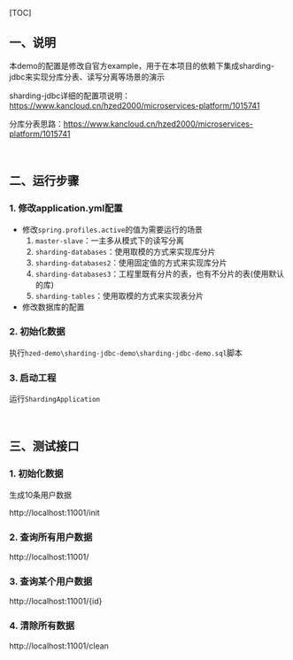 [TOC]

## 一、说明

本demo的配置是修改自官方example，用于在本项目的依赖下集成sharding-jdbc来实现分库分表、读写分离等场景的演示

sharding-jdbc详细的配置项说明：https://www.kancloud.cn/hzed2000/microservices-platform/1015741

分库分表思路：https://www.kancloud.cn/hzed2000/microservices-platform/1015741

&nbsp;

## 二、运行步骤

### 1. 修改application.yml配置

* 修改`spring.profiles.active`的值为需要运行的场景
  1. `master-slave`：一主多从模式下的读写分离
  2. `sharding-databases`：使用取模的方式来实现库分片
  3. `sharding-databases2`：使用固定值的方式来实现库分片
  4. `sharding-databases3`：工程里既有分片的表，也有不分片的表(使用默认的库)
  5. `sharding-tables`：使用取模的方式来实现表分片
* 修改数据库的配置

### 2. 初始化数据

执行`hzed-demo\sharding-jdbc-demo\sharding-jdbc-demo.sql`脚本

### 3. 启动工程

运行`ShardingApplication`

&nbsp;

## 三、测试接口

### 1. 初始化数据
生成10条用户数据

http://localhost:11001/init

### 2. 查询所有用户数据
http://localhost:11001/

### 3. 查询某个用户数据

http://localhost:11001/{id}

### 4. 清除所有数据

http://localhost:11001/clean